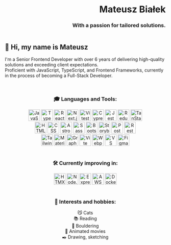 <h1 align="right">Mateusz Białek</h1>
<h3 align="right">With a passion for tailored solutions.</h3>

[<img src="https://img.shields.io/badge/Email-D14836?style=for-the-badge&logo=gmail&logoColor=white" alt="" />](mailto:mateusz.d.olejarz@gmail.com)

## 👋 Hi, my name is Mateusz

I'm a Senior Frontend Developer with over 6 years of delivering high-quality solutions and exceeding client expectations.
<br />
Proficient with JavaScript, TypeScript, and Frontend Frameworks, currently in the process of becoming a Full-Stack Developer.

<br />

<h3 align="center">
  🎓 Languages and Tools:
</h3>
<div align="center">
  <img src="https://github.com/mateusz-olejarz/mateusz-olejarz/assets/32839483/53ab5762-5c41-4309-a929-63d83ba3ac32" width="36px" alt="JavaScript" />
  <img src="https://github.com/mateusz-olejarz/mateusz-olejarz/assets/32839483/6b654b50-d39a-4ad1-a250-3cfd370d85c4" width="36px" alt="TypeScript" />
  <img src="https://github.com/mateusz-olejarz/mateusz-olejarz/assets/32839483/69e42327-e38d-4873-9840-5f8959593851" width="36px" alt="React" />
  <img src="https://github.com/mateusz-olejarz/mateusz-olejarz/assets/32839483/190fc07d-6227-469a-ad50-611e35041b17" width="36px" alt="Next.js" />
  <img src="https://github.com/mateusz-olejarz/mateusz-olejarz/assets/32839483/e4bac278-737d-482c-a582-feb34efa8ab3" width="36px" alt="Vitest" />
  <img src="https://github.com/mateusz-olejarz/mateusz-olejarz/assets/32839483/fa08950f-0924-4193-abc6-7d9b3c91a784" width="36px" alt="Cypress" />
  <img src="https://github.com/mateusz-olejarz/mateusz-olejarz/assets/32839483/ffd4b946-dcbc-4e27-9039-a18d252bb619" width="36px" alt="Jest" />
  <img src="https://github.com/mateusz-olejarz/mateusz-olejarz/assets/32839483/8954b0d9-8645-42f8-916c-441c9f29fe81" width="36px" alt="Redux" />
  <img src="https://github.com/mateusz-olejarz/mateusz-olejarz/assets/32839483/12bb119c-1814-410b-8e47-4dd680af8329" width="36px" alt="TanStack Query" />
</div>

<div align="center">
  <img src="https://github.com/mateusz-olejarz/mateusz-olejarz/assets/32839483/9edae97f-17b3-4a6c-aa40-067aa8974c63" width="36px" alt="HTML" />
  <img src="https://github.com/mateusz-olejarz/mateusz-olejarz/assets/32839483/a1cb8b32-6533-4f1e-a9ae-5e6e2b03d5b0" width="36px" alt="CSS" />
  <img src="https://github.com/mateusz-olejarz/mateusz-olejarz/assets/32839483/a6ffb6cd-fe84-4210-8f1c-5696a95d1be4" width="36px" alt="Astro" />
  <img src="https://github.com/mateusz-olejarz/mateusz-olejarz/assets/32839483/806b2f68-789b-4e76-974d-291ca5318b17" width="36px" alt="Sass" />
  <img src="https://github.com/mateusz-olejarz/mateusz-olejarz/assets/32839483/811111f2-3411-4054-8d5b-e126cc9d6fd7" width="36px" alt="Bootstrap" />
  <img src="https://github.com/mateusz-olejarz/mateusz-olejarz/assets/32839483/890f5d33-43fa-4beb-8c22-7de6fe407901" width="36px" alt="Storybook" />
  <img src="https://github.com/mateusz-olejarz/mateusz-olejarz/assets/32839483/b2ba3de5-f61e-47a4-a07d-a0f461f38224" width="36px" alt="Postman" />
  <img src="https://github.com/mateusz-olejarz/mateusz-olejarz/assets/32839483/363a3b76-c892-4f51-9a56-8b912d49dd3d" width="36px" alt="Rest API" />
</div>

<div align="center">
  <img src="https://github.com/mateusz-olejarz/mateusz-olejarz/assets/32839483/9bf16d6d-e23f-4739-b85a-5730aa44e7b7" width="36px" alt="Tailwind" />
  <img src="https://github.com/mateusz-olejarz/mateusz-olejarz/assets/32839483/c80784c7-a167-4bd3-af48-1ea4da85c2d5" width="36px" alt="Material UI" />
  <img src="https://github.com/mateusz-olejarz/mateusz-olejarz/assets/32839483/df9813b0-37c8-4efd-8f7c-c95486b00fdb" width="36px" alt="GraphQL" />
  <img src="https://github.com/mateusz-olejarz/mateusz-olejarz/assets/32839483/6b23b882-fb46-4685-976e-ec9a649bb107" width="36px" alt="Vite" />
  <img src="https://github.com/mateusz-olejarz/mateusz-olejarz/assets/32839483/92f9cf0c-781f-4af7-9ee2-f9454fb107c8" width="36px" alt="Webpack" />
  <img src="https://github.com/mateusz-olejarz/mateusz-olejarz/assets/32839483/48041752-0251-469b-bdc6-a5df0923e79a" width="36px" alt="VS Code" />
  <img src="https://github.com/mateusz-olejarz/mateusz-olejarz/assets/32839483/1f2b3d4b-de59-4bdd-a600-8d001a46bca0" width="36px" alt="Figma" />
</div>

<br />

<h3 align="center">
  🛠️ Currently improving in:
</h3>
<div align="center">
  <img src="https://github.com/mateusz-olejarz/mateusz-olejarz/assets/32839483/2b3c6879-4bc8-4c5e-82fb-ed1fb309fc6e" width="36px" alt="HTMX" />
  <img src="https://github.com/mateusz-olejarz/mateusz-olejarz/assets/32839483/ecb00ddf-c521-4f3b-892c-59063ba2519d" width="36px" alt="Node.js" />
  <img src="https://github.com/mateusz-olejarz/mateusz-olejarz/assets/32839483/aa66dba5-76ee-4cd7-8f65-e89d70ed90c8" width="36px" alt="Express" />
  <img src="https://github.com/mateusz-olejarz/mateusz-olejarz/assets/32839483/5475cb37-87f3-460b-9594-d1411d22f548" width="36px" alt="AWS" />
  <img src="https://github.com/mateusz-olejarz/mateusz-olejarz/assets/32839483/c4ddee49-0e3e-4309-87ca-462fa496fcd3" width="36px" alt="Docker" />
</div>

<br />

<h3 align="center">
  🔭 Interests and hobbies:
</h3>
<div align="center">
  😼 Cats
  <br />
  📚 Reading
  <br />
  🗻 Bouldering
  <br />
  🎥 Animated movies
  <br />
  ✒️ Drawing, sketching
</div>
